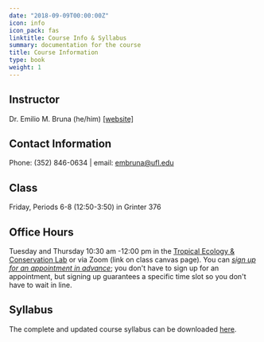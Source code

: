 ```yaml
---
date: "2018-09-09T00:00:00Z"
icon: info
icon_pack: fas
linktitle: Course Info & Syllabus
summary: documentation for the course
title: Course Information
type: book
weight: 1
---
```


## Instructor
Dr. Emilio M. Bruna (he/him) [[website]](http://brunalab.org/emilio-m-bruna/) 

## Contact Information
Phone: (352) 846-0634 | email: embruna@ufl.edu

## Class  
Friday, Periods 6-8 (12:50-3:50) in Grinter 376

## Office Hours  
Tuesday and Thursday 10:30 am -12:00 pm in the [Tropical Ecology & Conservation Lab](http://brunalab.org/contact-find-us/) or via Zoom (link on class canvas page). You can [_sign up for an appointment in advance_](http://brunalab.org/teaching/office-hours/); you don't have to sign up for an appointment, but signing up guarantees a specific time slot so you don't have to wait in line.

## Syllabus  
The complete and updated course syllabus can be downloaded [here](link).
